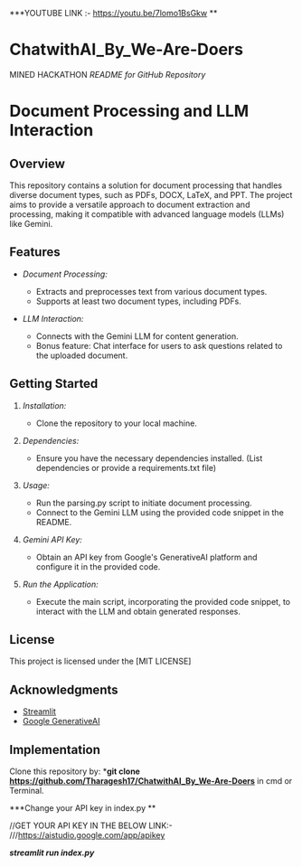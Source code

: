 ***YOUTUBE LINK :- https://youtu.be/7lomo1BsGkw **


# ChatwithAI_By_We-Are-Doers
MINED HACKATHON
*README for GitHub Repository*

# Document Processing and LLM Interaction

## Overview

This repository contains a solution for document processing that handles diverse document types, such as PDFs, DOCX, LaTeX, and PPT. The project aims to provide a versatile approach to document extraction and processing, making it compatible with advanced language models (LLMs) like Gemini.

## Features

- *Document Processing:*
  - Extracts and preprocesses text from various document types.
  - Supports at least two document types, including PDFs.

- *LLM Interaction:*
  - Connects with the Gemini LLM for content generation.
  - Bonus feature: Chat interface for users to ask questions related to the uploaded document.

## Getting Started

1. *Installation:*
   - Clone the repository to your local machine.

2. *Dependencies:*
   - Ensure you have the necessary dependencies installed. (List dependencies or provide a requirements.txt file)

3. *Usage:*
   - Run the parsing.py script to initiate document processing.
   - Connect to the Gemini LLM using the provided code snippet in the README.

4. *Gemini API Key:*
   - Obtain an API key from Google's GenerativeAI platform and configure it in the provided code.

5. *Run the Application:*
   - Execute the main script, incorporating the provided code snippet, to interact with the LLM and obtain generated responses.

## License

This project is licensed under the [MIT LICENSE] 

## Acknowledgments

- [Streamlit](https://www.streamlit.io/)
- [Google GenerativeAI](https://github.com/google-research/google-research/tree/main/generativeai)
## Implementation

Clone this repository by:
***git clone https://github.com/Tharagesh17/ChatwithAI_By_We-Are-Doers**
in cmd or Terminal.

***Change your API key in index.py **

//GET YOUR API KEY IN THE BELOW LINK:-
///https://aistudio.google.com/app/apikey

***streamlit run index.py***
